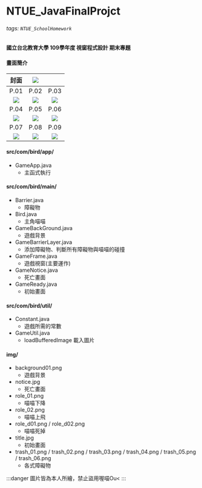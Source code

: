 # NTUE_JavaFinalProjct

###### tags: `NTUE_SchoolHomework`

#### 國立台北教育大學 109學年度 視窗程式設計 期末專題

<!-- #### 改寫自[尚学堂杨老师-java教学-java游戏制作-像素鸟游戏（Flappy Bird）](https://www.bilibili.com/video/BV1oc411h75E?p=1) -->

#### 畫面簡介

|   封面   | ![](https://i.imgur.com/BTm0l7F.jpg) |          |
|:--------:|:--------:|:--------:|
|   P.01   |   P.02   |   P.03   |
| ![](https://i.imgur.com/lmMNCTf.jpg) | ![](https://i.imgur.com/nbc1k0R.jpg) | ![](https://i.imgur.com/aOJzvmt.jpg) |
|   P.04   |   P.05   |   P.06   |
| ![](https://i.imgur.com/IR76Bm4.jpg) | ![](https://i.imgur.com/jwqyWaw.jpg) | ![](https://i.imgur.com/CwPcUbH.jpg) |
|   P.07   |   P.08   |   P.09   |
| ![](https://i.imgur.com/v6PgAln.jpg) | ![](https://i.imgur.com/NBCpBcw.jpg) | ![](https://i.imgur.com/6FlCbrF.jpg) |


#### src/com/bird/app/

* GameApp.java
    * 主函式執行

#### src/com/bird/main/

* Barrier.java
    * 障礙物
* Bird.java
    * 主角喵喵
* GameBackGround.java
    * 遊戲背景
* GameBarrierLayer.java
    * 添加障礙物、判斷所有障礙物與喵喵的碰撞
* GameFrame.java
    * 遊戲視窗(主要運作)
* GameNotice.java
    * 死亡畫面
* GameReady.java
    * 初始畫面

#### src/com/bird/util/

* Constant.java
    * 遊戲所需的常數
* GameUtil.java
    * loadBufferedImage 載入圖片

#### img/

* background01.png
    * 遊戲背景
* notice.jpg
    * 死亡畫面
* role_01.png
    * 喵喵下降
* role_02.png
    * 喵喵上飛
* role_d01.png / role_d02.png
    * 喵喵死掉
* title.jpg
    * 初始畫面
* trash_01.png / trash_02.png / trash_03.png / trash_04.png / trash_05.png / trash_06.png
    * 各式障礙物

:::danger
圖片皆為本人所繪，禁止盜用喔喵Ou<
:::
